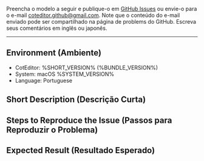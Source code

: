 Preencha o modelo a seguir e publique-o em [GitHub Issues](https://github.com/coteditor/CotEditor/issues) ou envie-o para o e-mail <coteditor.github@gmail.com>. Note que o conteúdo do e-mail enviado pode ser compartilhado na página de problems do GitHub. Escreva seus comentários em inglês ou japonês.

---

## Environment (Ambiente)

- CotEditor: %SHORT_VERSION% (%BUNDLE_VERSION%)
- System: macOS %SYSTEM_VERSION%
- Language: Portuguese

## Short Description (Descrição Curta)

<!-- digite aqui seus comentários -->

## Steps to Reproduce the Issue (Passos para Reproduzir o Problema)

<!-- digite aqui seus comentários -->

## Expected Result (Resultado Esperado)

<!-- digite aqui seus comentários -->
